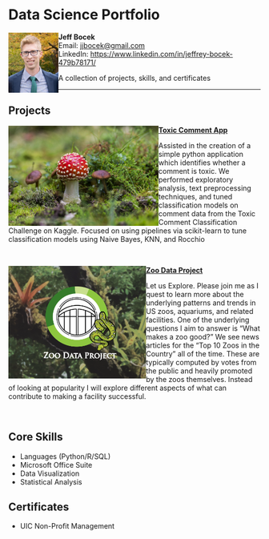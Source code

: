 # Data Science Portfolio
<img align = "left" width = "100" height = "120" src = "https://github.com/jjbocek/Data-Science-Portfolio/blob/main/images/123.png">

**Jeff Bocek**     
Email: jjbocek@gmail.com  
LinkedIn: https://www.linkedin.com/in/jeffrey-bocek-479b78171/

A collection of projects, skills, and certificates 

---

## Projects

<img align = "left" width = "300" height = "200" src="https://github.com/jjbocek/Data-Science-Portfolio/blob/main/images/toxic%20mushroom.jpg"> **[Toxic Comment App](https://github.com/jjbocek/ToxicApp)** 

Assisted in the creation of a simple python application which identifies whether a comment is toxic. We performed exploratory analysis, text preprocessing techniques, and tuned classification models on comment data from the Toxic Comment Classification Challenge on Kaggle. Focused on using pipelines via scikit-learn to tune classification models using Naive Bayes, KNN, and Rocchio  

<br />

<img align = "left" width = "275" height = "225" src="https://github.com/jjbocek/Personal_Projects/blob/main/images/zoo%20data%20project%20logo%20with%20back-01-01.png"> **[Zoo Data Project](https://github.com/jjbocek/Personal_Projects/tree/main/Zoo%20Data%20Project)**

Let us Explore. Please join me as I quest to learn more about the underlying patterns and trends in US zoos, aquariums, and related facilities. One of the underlying questions I aim to answer is “What makes a zoo good?” We see news articles for the “Top 10 Zoos in the Country” all of the time. These are typically computed by votes from the public and heavily promoted by the zoos themselves. Instead of looking at popularity I will explore different aspects of what can contribute to making a facility successful.

<br />

## Core Skills
- Languages (Python/R/SQL)
- Microsoft Office Suite
- Data Visualization
- Statistical Analysis

## Certificates
- UIC Non-Profit Management

